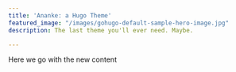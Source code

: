```yaml
---
title: 'Ananke: a Hugo Theme'
featured_image: "/images/gohugo-default-sample-hero-image.jpg"
description: The last theme you'll ever need. Maybe.

---
```

Here we go with the new content